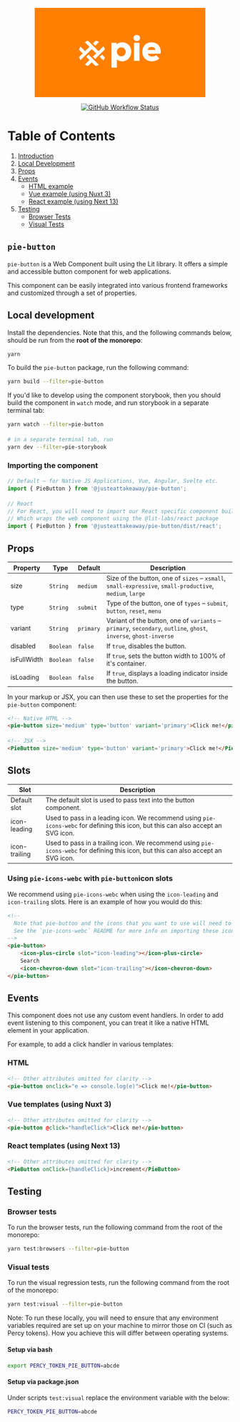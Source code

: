 <p align="center">
  <img align="center" src="../../../readme_image.png" height="200" alt="">
</p>

<p align="center">
  <a href="https://www.npmjs.com/@justeattakeaway/pie-button">
    <img alt="GitHub Workflow Status" src="https://img.shields.io/npm/v/@justeattakeaway/pie-button.svg">
  </a>
</p>

# Table of Contents

1. [Introduction](#pie-button)
2. [Local Development](#local-development)
3. [Props](#props)
4. [Events](#events)
   - [HTML example](#html)
   - [Vue example (using Nuxt 3)](#vue-templates-using-nuxt-3)
   - [React example (using Next 13)](#react-templates-using-next-13)
5. [Testing](#testing)
   - [Browser Tests](#browser-tests)
   - [Visual Tests](#visual-tests)


## `pie-button`

`pie-button` is a Web Component built using the Lit library. It offers a simple and accessible button component for web applications.

This component can be easily integrated into various frontend frameworks and customized through a set of properties.

## Local development

Install the dependencies. Note that this, and the following commands below, should be run from the **root of the monorepo**:

```bash
yarn
```

To build the `pie-button` package, run the following command:

```bash
yarn build --filter=pie-button
```

If you'd like to develop using the component storybook, then you should build the component in `watch` mode, and run storybook in a separate terminal tab:

```bash
yarn watch --filter=pie-button

# in a separate terminal tab, run
yarn dev --filter=pie-storybook
```

### Importing the component

```js
// Default – for Native JS Applications, Vue, Angular, Svelte etc.
import { PieButton } from '@justeattakeaway/pie-button';

// React
// For React, you will need to import our React specific component build
// Which wraps the web component using the @lit-labs/react package
import { PieButton } from '@justeattakeaway/pie-button/dist/react';
```

## Props

| Property    | Type      | Default         | Description                                                                                                       |
|-------------|-----------|-----------------|-------------------------------------------------------------------------------------------------------------------|
| size        | `String`  | `medium`        | Size of the button, one of `sizes` – `xsmall`, `small-expressive`, `small-productive`, `medium`, `large`          |
| type        | `String`  | `submit`        | Type of the button, one of `types` – `submit`, `button`, `reset`, `menu`                                          |
| variant     | `String`  | `primary`       | Variant of the button, one of `variants` – `primary`, `secondary`, `outline`, `ghost`, `inverse`, `ghost-inverse` |
| disabled    | `Boolean` | `false`         | If `true`, disables the button.                                                                                   |
| isFullWidth | `Boolean` | `false`         | If `true`, sets the button width to 100% of it's container.                                                       |
| isLoading   | `Boolean` | `false`         | If `true`, displays a loading indicator inside the button.                                                        |

In your markup or JSX, you can then use these to set the properties for the `pie-button` component:

```html
<!-- Native HTML -->
<pie-button size='medium' type='button' variant='primary'>Click me!</pie-button>

<!-- JSX -->
<PieButton size='medium' type='button' variant='primary'>Click me!</PieButton>
```

## Slots

| Slot          | Description                                                                                                                        |
|---------------|------------------------------------------------------------------------------------------------------------------------------------|
| Default slot  | The default slot is used to pass text into the button component.                                                                   |
| icon-leading  | Used to pass in a leading icon. We recommend using `pie-icons-webc` for defining this icon, but this can also accept an SVG icon.  |
| icon-trailing | Used to pass in a trailing icon. We recommend using `pie-icons-webc` for defining this icon, but this can also accept an SVG icon. |

### Using `pie-icons-webc` with `pie-button`icon slots

We recommend using `pie-icons-webc` when using the `icon-leading` and `icon-trailing` slots. Here is an example of how you would do this:

```html
<!--
  Note that pie-button and the icons that you want to use will need to be imported as components into your application.
  See the `pie-icons-webc` README for more info on importing these icons.
-->
<pie-button>
    <icon-plus-circle slot="icon-leading"></icon-plus-circle>
    Search
    <icon-chevron-down slot="icon-trailing"></icon-chevron-down>
</pie-button>
```


## Events

This component does not use any custom event handlers. In order to add event listening to this component, you can treat it like a native HTML element in your application.

For example, to add a click handler in various templates:

### HTML

```html
<!-- Other attributes omitted for clarity -->
<pie-button onclick="e => console.log(e)">Click me!</pie-button>
```

### Vue templates (using Nuxt 3)

```html
<!-- Other attributes omitted for clarity -->
<pie-button @click="handleClick">Click me!</pie-button>
```

### React templates (using Next 13)

```html
<!-- Other attributes omitted for clarity -->
<PieButton onClick={handleClick}>increment</PieButton>

```

## Testing

### Browser tests

To run the browser tests, run the following command from the root of the monorepo:

```bash
yarn test:browsers --filter=pie-button
```

### Visual tests

To run the visual regression tests, run the following command from the root of the monorepo:

```bash
yarn test:visual --filter=pie-button
```

Note: To run these locally, you will need to ensure that any environment variables required are set up on your machine to mirror those on CI (such as Percy tokens). How you achieve this will differ between operating systems.

#### Setup via bash

```bash
export PERCY_TOKEN_PIE_BUTTON=abcde
```

#### Setup via package.json

Under scripts `test:visual` replace the environment variable with the below:

```bash
PERCY_TOKEN_PIE_BUTTON=abcde
```
